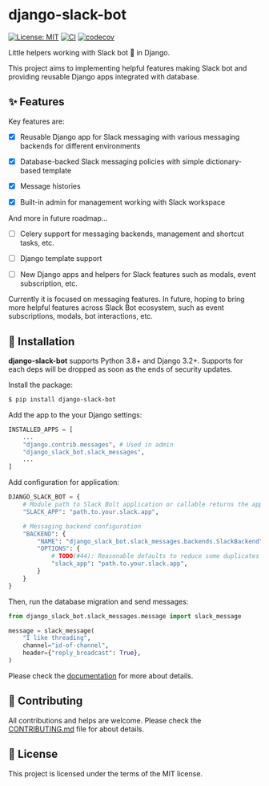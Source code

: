 # django-slack-bot

[![License: MIT](https://img.shields.io/badge/License-MIT-yellow.svg)](https://opensource.org/licenses/MIT)
[![CI](https://github.com/lasuillard/django-slack-bot/actions/workflows/ci.yaml/badge.svg)](https://github.com/lasuillard/django-slack-bot/actions/workflows/ci.yaml)
[![codecov](https://codecov.io/gh/lasuillard/django-slack-bot/graph/badge.svg?token=c8kzjqjplF)](https://codecov.io/gh/lasuillard/django-slack-bot)

Little helpers working with Slack bot 🤖 in Django.

This project aims to implementing helpful features making Slack bot and providing reusable Django apps integrated with database.

## ✨ Features

Key features are:

- [x] Reusable Django app for Slack messaging with various messaging backends for different environments

- [x] Database-backed Slack messaging policies with simple dictionary-based template

- [x] Message histories

- [x] Built-in admin for management working with Slack workspace

And more in future roadmap...

- [ ] Celery support for messaging backends, management and shortcut tasks, etc.

- [ ] Django template support

- [ ] New Django apps and helpers for Slack features such as modals, event subscription, etc.

Currently it is focused on messaging features. In future, hoping to bring more helpful features across Slack Bot ecosystem, such as event subscriptions, modals, bot interactions, etc.

## 🚀 Installation

**django-slack-bot** supports Python 3.8+ and Django 3.2+. Supports for each deps will be dropped as soon as the ends of security updates.

Install the package:

```bash
$ pip install django-slack-bot
```

Add the app to the your Django settings:

```python
INSTALLED_APPS = [
    ...
    "django.contrib.messages", # Used in admin
    "django_slack_bot.slack_messages",
    ...
]
```

Add configuration for application:

```python
DJANGO_SLACK_BOT = {
    # Module path to Slack Bolt application or callable returns the app
    "SLACK_APP": "path.to.your.slack.app",

    # Messaging backend configuration
    "BACKEND": {
        "NAME": "django_slack_bot.slack_messages.backends.SlackBackend",
        "OPTIONS": {
            # TODO(#44): Reasonable defaults to reduce some duplicates
            "slack_app": "path.to.your.slack.app",
        }
    }
}
```

Then, run the database migration and send messages:

```python
from django_slack_bot.slack_messages.message import slack_message

message = slack_message(
    "I like threading",
    channel="id-of-channel",
    header={"reply_broadcast": True},
)
```

Please check the [documentation](https://lasuillard.github.io/django-slack-bot/) for more about details.

## 💖 Contributing

All contributions and helps are welcome. Please check the [CONTRIBUTING.md](./CONTRIBUTING.md) file for about details.

## 📜 License

This project is licensed under the terms of the MIT license.
